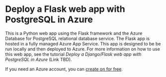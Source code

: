 # Deploy a Flask web app with PostgreSQL in Azure

This is a Python web app using the Flask framework and the Azure Database for PostgreSQL relational database service. The Flask app is hosted in a fully managed Azure App Service. This app is designed to be be run locally and then deployed to Azure. For more information on how to use this web app, see the tutorial *Deploy a Django/Flask web app with PostgreSQL in Azure* (Link TBD).

If you need an Azure account, you can [create on for free](https://azure.microsoft.com/free/).
